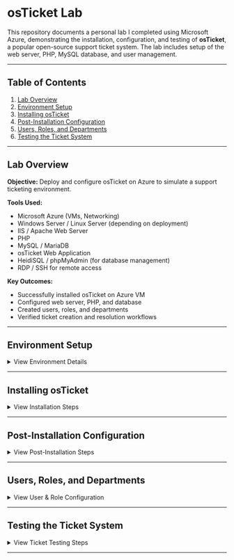# osTicket Lab 

This repository documents a personal lab I completed using Microsoft Azure, demonstrating the installation, configuration, and testing of **osTicket**, a popular open-source support ticket system. The lab includes setup of the web server, PHP, MySQL database, and user management.

---

## Table of Contents

1. [Lab Overview](#lab-overview)
2. [Environment Setup](#environment-setup)
3. [Installing osTicket](#installing-osticket)
4. [Post-Installation Configuration](#post-installation-configuration)
5. [Users, Roles, and Departments](#users-roles-and-departments)
6. [Testing the Ticket System](#testing-the-ticket-system)

---

## Lab Overview

**Objective:** Deploy and configure osTicket on Azure to simulate a support ticketing environment.  

**Tools Used:**
- Microsoft Azure (VMs, Networking)
- Windows Server / Linux Server (depending on deployment)
- IIS / Apache Web Server
- PHP
- MySQL / MariaDB
- osTicket Web Application
- HeidiSQL / phpMyAdmin (for database management)
- RDP / SSH for remote access

**Key Outcomes:**
- Successfully installed osTicket on Azure VM
- Configured web server, PHP, and database
- Created users, roles, and departments
- Verified ticket creation and resolution workflows

---

## Environment Setup

<details>
<summary>View Environment Details</summary>

- Azure VM with Windows Server
- Public IP configured
- Network Security Group rules allowing HTTP/HTTPS
- RDP access enabled
- Database server installed (MySQL/MariaDB)

</details>

---

## Installing osTicket

<details>
<summary>View Installation Steps</summary>

1. Download osTicket from the official website.
  
3. Upload osTicket files to the web server (IIS/Apache).
5. Configure PHP settings (e.g., `file_uploads`, `memory_limit`).
     <img width="1417" height="732" alt="T3" src="https://github.com/user-attachments/assets/26687288-e073-4021-b2eb-a0317034d2a5" /> 
7. Create MySQL database for osTicket using HeidiSQL.
   <img width="1171" height="738" alt="T6" src="https://github.com/user-attachments/assets/21b04cc2-b781-48f7-9b13-d43ec19deecf" />
9. Set permissions for the web server to access osTicket files.
<img width="617" height="346" alt="T5" src="https://github.com/user-attachments/assets/690aa5ee-2003-441a-8e7b-cabff21a0401" />



</details>

---

## Post-Installation Configuration

<details>
<summary>View Post-Installation Steps</summary>

- Complete the web-based setup by navigating to the Azure VM's public IP.
- Enter database credentials and administrator account info.
  <img width="640" height="473" alt="T9" src="https://github.com/user-attachments/assets/09a5573f-be74-4984-b25d-98d407c559a5" />
- Remove the `setup/` folder for security.
- Verify that the admin dashboard is accessible. (Admin panel)
<img width="1198" height="745" alt="T10 1" src="https://github.com/user-attachments/assets/71b2241b-3bf2-4891-93b3-1b64158682b2" />


</details>

---

## Users, Roles, and Departments

<details>
<summary>View User & Role Configuration</summary>

- Created multiple user accounts (staff & admin)
  <img width="1195" height="501" alt="T14 4" src="https://github.com/user-attachments/assets/d3ea2819-6683-4daf-be9a-0fefd4b98449" />
- Defined roles and permissions
  <img width="857" height="463" alt="T14 3" src="https://github.com/user-attachments/assets/0c1e30c4-effe-45d6-a3f5-52961f05b665" />
- Configured departments to organize tickets
<img width="1195" height="483" alt="T11 2" src="https://github.com/user-attachments/assets/6fcd181c-6056-4bad-bb29-29f400cb0ac6" />

</details>

---

## Testing the Ticket System

<details>
<summary>View Ticket Testing Steps</summary>

- Submitted test tickets via the customer portal
  <img width="1036" height="888" alt="T18" src="https://github.com/user-attachments/assets/9d37afe5-43c0-4f0f-9092-2140d8712f10" />
- Verified tickets appear in the admin dashboard
  <img width="1195" height="770" alt="T19" src="https://github.com/user-attachments/assets/0004cb15-5ab0-4eb1-a837-6a536298d767" />
- Tested ticket assignment to specific departments (support department)
- <img width="1188" height="525" alt="T21" src="https://github.com/user-attachments/assets/3ba51de8-c33b-471e-805e-c7eca76eb455" />


</details>

---




